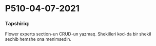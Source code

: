 # P510-04-07-2021

### Tapshiriq:

Flower experts section-un CRUD-un yazmaq. Shekilleri kod-da bir shekil sechib hemshe ona menimsedin.
